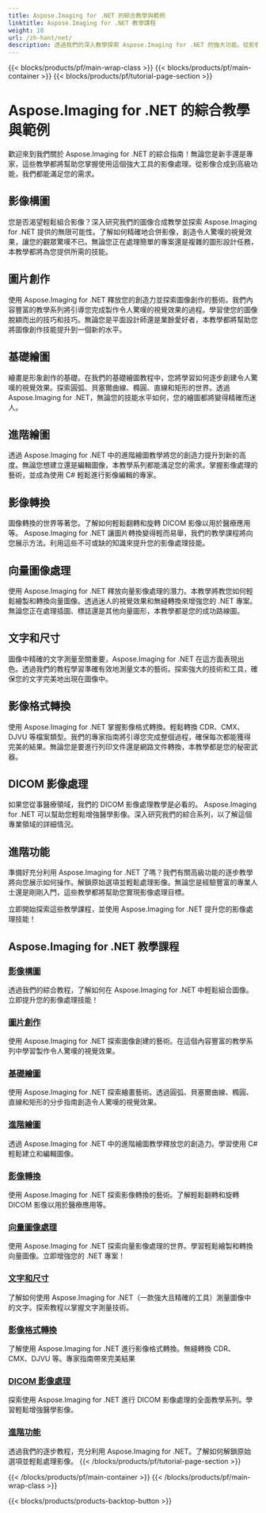 ```yaml
---
title: Aspose.Imaging for .NET 的綜合教學與範例
linktitle: Aspose.Imaging for .NET 教學課程
weight: 10
url: /zh-hant/net/
description: 透過我們的深入教學探索 Aspose.Imaging for .NET 的強大功能。從影像合成到高級功能，增強您的技能並提升您的影像處理水平。
---
```


{{< blocks/products/pf/main-wrap-class >}}
{{< blocks/products/pf/main-container >}}
{{< blocks/products/pf/tutorial-page-section >}}

# Aspose.Imaging for .NET 的綜合教學與範例


歡迎來到我們關於 Aspose.Imaging for .NET 的綜合指南！無論您是新手還是專家，這些教學都將幫助您掌握使用這個強大工具的影像處理。從影像合成到高級功能，我們都能滿足您的需求。

## 影像構圖

您是否渴望輕鬆組合影像？深入研究我們的圖像合成教學並探索 Aspose.Imaging for .NET 提供的無限可能性。了解如何精確地合併影像，創造令人驚嘆的視覺效果，讓您的觀眾驚嘆不已。無論您正在處理簡單的專案還是複雜的圖形設計任務，本教學都將為您提供所需的技能。

## 圖片創作

使用 Aspose.Imaging for .NET 釋放您的創造力並探索圖像創作的藝術。我們內容豐富的教學系列將引導您完成製作令人驚嘆的視覺效果的過程。學習使您的圖像脫穎而出的技巧和技巧。無論您是平面設計師還是業餘愛好者，本教學都將幫助您將圖像創作技能提升到一個新的水平。

## 基礎繪圖

繪畫是形象創作的基礎。在我們的基礎繪圖教程中，您將學習如何逐步創建令人驚嘆的視覺效果。探索圓弧、貝塞爾曲線、橢圓、直線和矩形的世界。透過 Aspose.Imaging for .NET，無論您的技能水平如何，您的繪圖都將變得精確而迷人。

## 進階繪圖

透過 Aspose.Imaging for .NET 中的進階繪圖教學將您的創造力提升到新的高度。無論您想建立還是編輯圖像，本教學系列都能滿足您的需求。掌握影像處理的藝術，並成為使用 C# 輕鬆進行影像編輯的專家。

## 影像轉換

圖像轉換的世界等著您。了解如何輕鬆翻轉和旋轉 DICOM 影像以用於醫療應用等。 Aspose.Imaging for .NET 讓圖片轉換變得輕而易舉，我們的教學課程將向您展示方法。利用這些不可或缺的知識來提升您的影像處理技能。

## 向量圖像處理

使用 Aspose.Imaging for .NET 釋放向量影像處理的潛力。本教學將教您如何輕鬆繪製和轉換向量圖像。透過迷人的視覺效果和無縫轉換來增強您的 .NET 專案。無論您正在處理插圖、標誌還是其他向量圖形，本教學都是您的成功路線圖。

## 文字和尺寸

圖像中精確的文字測量至關重要，Aspose.Imaging for .NET 在這方面表現出色。透過我們的教程學習準確有效地測量文本的藝術。探索強大的技術和工具，確保您的文字完美地出現在圖像中。

## 影像格式轉換

使用 Aspose.Imaging for .NET 掌握影像格式轉換。輕鬆轉換 CDR、CMX、DJVU 等檔案類型。我們的專家指南將引導您完成整個過程，確保每次都能獲得完美的結果。無論您是要進行列印文件還是網路文件轉換，本教學都是您的秘密武器。

## DICOM 影像處理

如果您從事醫療領域，我們的 DICOM 影像處理教學是必看的。 Aspose.Imaging for .NET 可以幫助您輕鬆增強醫學影像。深入研究我們的綜合系列，以了解這個專業領域的詳細情況。

## 進階功能

準備好充分利用 Aspose.Imaging for .NET 了嗎？我們有關高級功能的逐步教學將向您展示如何操作。解鎖原始選項並輕鬆處理影像。無論您是經驗豐富的專業人士還是剛剛入門，這些教學都將幫助您實現影像處理目標。

立即開始探索這些教學課程，並使用 Aspose.Imaging for .NET 提升您的影像處理技能！
## Aspose.Imaging for .NET 教學課程
### [影像構圖](./image-composition/)
透過我們的綜合教程，了解如何在 Aspose.Imaging for .NET 中輕鬆組合圖像。立即提升您的影像處理技能！
### [圖片創作](./image-creation/)
使用 Aspose.Imaging for .NET 探索圖像創建的藝術。在這個內容豐富的教學系列中學習製作令人驚嘆的視覺效果。
### [基礎繪圖](./basic-drawing/)
使用 Aspose.Imaging for .NET 探索繪畫藝術。透過圓弧、貝塞爾曲線、橢圓、直線和矩形的分步指南創造令人驚嘆的視覺效果。
### [進階繪圖](./advanced-drawing/)
透過 Aspose.Imaging for .NET 中的進階繪圖教學釋放您的創造力。學習使用 C# 輕鬆建立和編輯圖像。
### [影像轉換](./image-transformation/)
使用 Aspose.Imaging for .NET 探索影像轉換的藝術。了解輕鬆翻轉和旋轉 DICOM 影像以用於醫療應用等。
### [向量圖像處理](./vector-image-processing/)
使用 Aspose.Imaging for .NET 探索向量影像處理的世界。學習輕鬆繪製和轉換向量圖像。立即增強您的 .NET 專案！
### [文字和尺寸](./text-and-measurements/)
了解如何使用 Aspose.Imaging for .NET（一款強大且精確的工具）測量圖像中的文字。探索教程以掌握文字測量技術。
### [影像格式轉換](./image-format-conversion/)
了解使用 Aspose.Imaging for .NET 進行影像格式轉換。無縫轉換 CDR、CMX、DJVU 等。專家指南帶來完美結果
### [DICOM 影像處理](./dicom-image-processing/)
探索使用 Aspose.Imaging for .NET 進行 DICOM 影像處理的全面教學系列。學習輕鬆增強醫學影像。
### [進階功能](./advanced-features/)
透過我們的逐步教程，充分利用 Aspose.Imaging for .NET。了解如何解鎖原始選項並輕鬆處理影像。
{{< /blocks/products/pf/tutorial-page-section >}}

{{< /blocks/products/pf/main-container >}}
{{< /blocks/products/pf/main-wrap-class >}}

{{< blocks/products/products-backtop-button >}}
